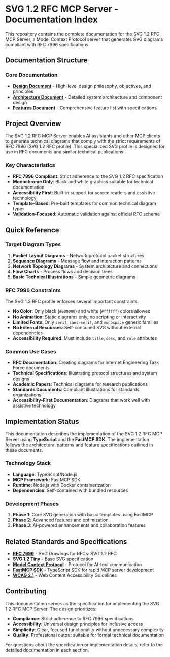 # SVG 1.2 RFC MCP Server - Documentation Index

This repository contains the complete documentation for the SVG 1.2 RFC MCP Server, a Model Context Protocol server that generates SVG diagrams compliant with RFC 7996 specifications.

## Documentation Structure

### Core Documentation

- **[Design Document](design.md)** - High-level design philosophy, objectives, and principles
- **[Architecture Document](architecture.md)** - Detailed system architecture and component design
- **[Features Document](features.md)** - Comprehensive feature list with specifications

## Project Overview

The SVG 1.2 RFC MCP Server enables AI assistants and other MCP clients to generate technical diagrams that comply with the strict requirements of RFC 7996 (SVG 1.2 RFC profile). This specialized SVG profile is designed for use in RFC documents and similar technical publications.

### Key Characteristics

- **RFC 7996 Compliant**: Strict adherence to the SVG 1.2 RFC specification
- **Monochrome Only**: Black and white graphics suitable for technical documentation
- **Accessibility First**: Built-in support for screen readers and assistive technology
- **Template-Based**: Pre-built templates for common technical diagram types
- **Validation-Focused**: Automatic validation against official RFC schema

## Quick Reference

### Target Diagram Types

1. **Packet Layout Diagrams** - Network protocol packet structures
2. **Sequence Diagrams** - Message flow and interaction patterns
3. **Network Topology Diagrams** - System architecture and connections
4. **Flow Charts** - Process flows and decision trees
5. **Basic Technical Illustrations** - Simple geometric diagrams

### RFC 7996 Constraints

The SVG 1.2 RFC profile enforces several important constraints:

- **No Color**: Only black (`#000000`) and white (`#ffffff`) colors allowed
- **No Animation**: Static diagrams only, no scripting or interactivity
- **Limited Fonts**: Only `serif`, `sans-serif`, and `monospace` generic families
- **No External Resources**: Self-contained SVG without external dependencies
- **Accessibility Required**: Must include `title`, `desc`, and `role` attributes

### Common Use Cases

- **RFC Documentation**: Creating diagrams for Internet Engineering Task Force documents
- **Technical Specifications**: Illustrating protocol structures and system designs
- **Academic Papers**: Technical diagrams for research publications
- **Standards Documents**: Compliant illustrations for standards organizations
- **Accessibility-First Documentation**: Diagrams that work well with assistive technology

## Implementation Status

This documentation describes the implementation of the SVG 1.2 RFC MCP Server using **TypeScript** and the **FastMCP SDK**. The implementation follows the architectural patterns and feature specifications outlined in these documents.

### Technology Stack

- **Language**: TypeScript/Node.js
- **MCP Framework**: FastMCP SDK
- **Runtime**: Node.js with Docker containerization
- **Dependencies**: Self-contained with bundled resources

### Development Phases

1. **Phase 1**: Core SVG generation with basic templates using FastMCP
2. **Phase 2**: Advanced features and optimization
3. **Phase 3**: AI-powered enhancements and collaboration features

## Related Standards and Specifications

- **[RFC 7996](https://datatracker.ietf.org/doc/html/rfc7996)** - SVG Drawings for RFCs: SVG 1.2 RFC
- **[SVG 1.2 Tiny](https://www.w3.org/TR/SVGTiny12/)** - Base SVG specification
- **[Model Context Protocol](https://modelcontextprotocol.io/)** - Protocol for AI-tool communication
- **[FastMCP SDK](https://github.com/jlowin/fastmcp)** - TypeScript SDK for rapid MCP server development
- **[WCAG 2.1](https://www.w3.org/WAI/WCAG21/Understanding/)** - Web Content Accessibility Guidelines

## Contributing

This documentation serves as the specification for implementing the SVG 1.2 RFC MCP Server. The design prioritizes:

- **Compliance**: Strict adherence to RFC 7996 specifications
- **Accessibility**: Universal design principles for inclusive access
- **Simplicity**: Clear, focused functionality without unnecessary complexity
- **Quality**: Professional output suitable for formal technical documentation

For questions about the specification or implementation details, refer to the detailed documentation in each section.
